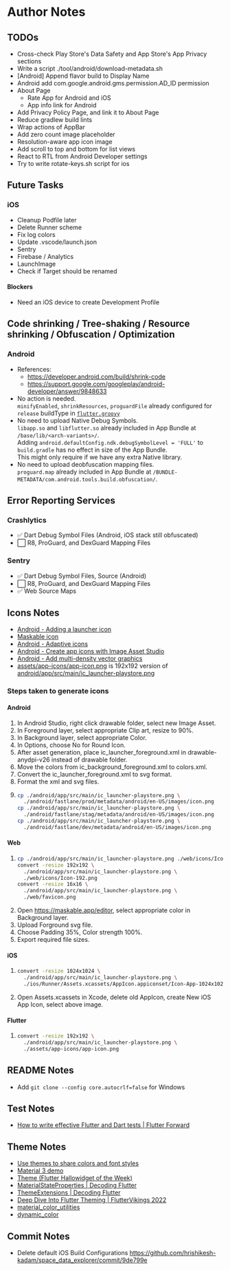 # Author Notes

## TODOs

- Cross-check Play Store's Data Safety and App Store's App Privacy sections
- Write a script ./tool/android/download-metadata.sh
- [Android] Append flavor build to Display Name
- Android add com.google.android.gms.permission.AD_ID permission
- About Page
  - Rate App for Android and iOS
  - App info link for Android
- Add Privacy Policy Page, and link it to About Page
- Reduce gradlew build lints
- Wrap actions of AppBar
- Add zero count image placeholder
- Resolution-aware app icon image
- Add scroll to top and bottom for list views
- React to RTL from Android Developer settings
- Try to write rotate-keys.sh script for ios

## Future Tasks

### iOS

- Cleanup Podfile later
- Delete Runner scheme
- Fix log colors
- Update .vscode/launch.json
- Sentry
- Firebase / Analytics
- LaunchImage
- Check if Target should be renamed

#### Blockers

- Need an iOS device to create Development Profile

## Code shrinking / Tree-shaking / Resource shrinking / Obfuscation / Optimization

### Android

- References:
  - https://developer.android.com/build/shrink-code
  - https://support.google.com/googleplay/android-developer/answer/9848633
- No action is needed.  
  `minifyEnabled`, `shrinkResources`, `proguardFile` already configured for `release` buildType in [`flutter.groovy`]
- No need to upload Native Debug Symbols.  
  `libapp.so` and `libflutter.so` already included in App Bundle at `/base/lib/<arch-variants>/`.  
  Adding `android.defaultConfig.ndk.debugSymbolLevel = 'FULL'` to `build.gradle` has no effect in size of the App Bundle.  
  This might only require if we have any extra Native library.
- No need to upload deobfuscation mapping files.  
  `proguard.map` already included in App Bundle at `/BUNDLE-METADATA/com.android.tools.build.obfuscation/`.

## Error Reporting Services

### Crashlytics

- ✅ Dart Debug Symbol Files (Android, iOS stack still obfuscated)
- ⬜ R8, ProGuard, and DexGuard Mapping Files

### Sentry

- ✅ Dart Debug Symbol Files, Source (Android)
- ⬜ R8, ProGuard, and DexGuard Mapping Files
- ✅ Web Source Maps

## Icons Notes

- [Android - Adding a launcher icon]
- [Maskable icon]
- [Android - Adaptive icons]
- [Android - Create app icons with Image Asset Studio]
- [Android - Add multi-density vector graphics]
- [assets/app-icons/app-icon.png] is 192x192 version of [android/app/src/main/ic_launcher-playstore.png]

### Steps taken to generate icons

#### Android

1. In Android Studio, right click drawable folder, select new Image Asset.
2. In Foreground layer, select appropriate Clip art, resize to 90%.
3. In Background layer, select appropriate Color.
4. In Options, choose No for Round Icon.
5. After asset generation, place ic_launcher_foreground.xml in 
   drawable-anydpi-v26 instead of drawable folder.
6. Move the colors from ic_background_foreground.xml to colors.xml.
7. Convert the ic_launcher_foreground.xml to svg format.
8. Format the xml and svg files.
9. ```bash
   cp ./android/app/src/main/ic_launcher-playstore.png \
     ./android/fastlane/prod/metadata/android/en-US/images/icon.png
   cp ./android/app/src/main/ic_launcher-playstore.png \
     ./android/fastlane/stag/metadata/android/en-US/images/icon.png
   cp ./android/app/src/main/ic_launcher-playstore.png \
     ./android/fastlane/dev/metadata/android/en-US/images/icon.png
   ```

#### Web

1. ```bash
   cp ./android/app/src/main/ic_launcher-playstore.png ./web/icons/Icon-512.png
   convert -resize 192x192 \
     ./android/app/src/main/ic_launcher-playstore.png \
     ./web/icons/Icon-192.png
   convert -resize 16x16 \
     ./android/app/src/main/ic_launcher-playstore.png \
     ./web/favicon.png
   ```
2. Open https://maskable.app/editor, select appropriate color in Background layer.
3. Upload Forground svg file.
4. Choose Padding 35%, Color strength 100%.
5. Export required file sizes.

#### iOS

1. ```bash
   convert -resize 1024x1024 \
     ./android/app/src/main/ic_launcher-playstore.png \
     ./ios/Runner/Assets.xcassets/AppIcon.appiconset/Icon-App-1024x1024@1x.png
   ```
2. Open Assets.xcassets in Xcode, delete old AppIcon, create New iOS App Icon, 
   select above image.

#### Flutter

1. ```bash
   convert -resize 192x192 \
     ./android/app/src/main/ic_launcher-playstore.png \
     ./assets/app-icons/app-icon.png
   ```

## README Notes

- Add `git clone --config core.autocrlf=false` for Windows

## Test Notes

- [How to write effective Flutter and Dart tests | Flutter Forward]

## Theme Notes

- [Use themes to share colors and font styles]
- [Material 3 demo]
- [Theme (Flutter Hallowidget of the Week)]
- [MaterialStateProperties | Decoding Flutter]
- [ThemeExtensions | Decoding Flutter]
- [Deep Dive Into Flutter Theming | FlutterVikings 2022]
- [material_color_utilities]
- [dynamic_color]

## Commit Notes

- Delete default iOS Build Configurations https://github.com/hrishikesh-kadam/space_data_explorer/commit/9de799e


[`flutter.groovy`]: https://github.com/flutter/flutter/blob/stable/packages/flutter_tools/gradle/src/main/groovy/flutter.groovy
[Android - Adding a launcher icon]: https://docs.flutter.dev/deployment/android#adding-a-launcher-icon
[Maskable icon]: https://web.dev/maskable-icon/
[Android - Adaptive icons]: https://developer.android.com/develop/ui/views/launch/icon_design_adaptive
[Android - Create app icons with Image Asset Studio]: https://developer.android.com/studio/write/image-asset-studio
[Android - Add multi-density vector graphics]: https://developer.android.com/studio/write/vector-asset-studio
[assets/app-icons/app-icon.png]: assets/app-icons/app-icon.png
[android/app/src/main/ic_launcher-playstore.png]: android/app/src/main/ic_launcher-playstore.png
[How to write effective Flutter and Dart tests | Flutter Forward]: https://www.youtube.com/watch?v=bHLrSliaL1Q&list=PLjxrf2q8roU3LvrdR8Hv_phLrTj0xmjnD&index=25
[Use themes to share colors and font styles]: https://docs.flutter.dev/cookbook/design/themes
[Material 3 demo]: https://flutter.github.io/samples/web/material_3_demo/
[Theme (Flutter Hallowidget of the Week)]: https://www.youtube.com/watch?v=oTvQDJOBXmM
[MaterialStateProperties | Decoding Flutter]: https://www.youtube.com/watch?v=CylXr3AF3uU
[ThemeExtensions | Decoding Flutter]: https://www.youtube.com/watch?v=8-szcYzFVao
[Deep Dive Into Flutter Theming | FlutterVikings 2022]: https://www.youtube.com/watch?v=V5S8wyUAeto
[material_color_utilities]: https://pub.dev/packages/material_color_utilities
[dynamic_color]: https://pub.dev/packages/dynamic_color
